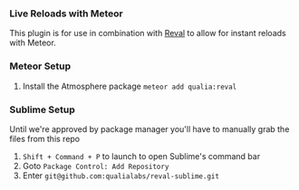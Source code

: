 ### Live Reloads with Meteor

This plugin is for use in combination with [Reval](https://github.com/qualialabs/reval) to allow for instant reloads with Meteor. 

### Meteor Setup

1) Install the Atmosphere package `meteor add qualia:reval`

### Sublime Setup
Until we're approved by package manager you'll have to manually grab the files from this repo
1) `Shift + Command + P` to launch to open Sublime's command bar
2) Goto `Package Control: Add Repository`
3) Enter `git@github.com:qualialabs/reval-sublime.git`
